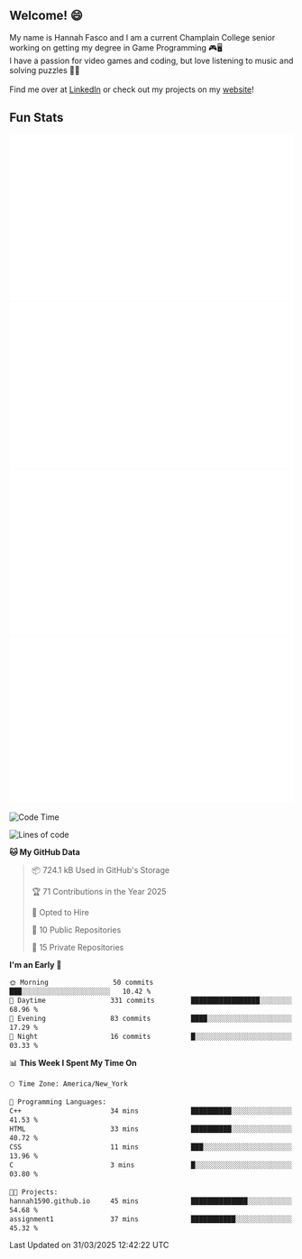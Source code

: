 ## Welcome! :smile:
My name is Hannah Fasco and I am a current Champlain College senior working on getting my degree in Game Programming :video_game::desktop_computer:\
I have a passion for video games and coding, but love listening to music and solving puzzles :musical_note::jigsaw:\
\
Find me over at [LinkedIn](https://www.linkedin.com/in/hannahfasco/) or check out my projects on my [website](https://hannah1590.github.io/)!

## Fun Stats
![](https://raw.githubusercontent.com/hannah1590/github-stats/master/generated/overview.svg#gh-dark-mode-only) ![](https://raw.githubusercontent.com/hannah1590/github-stats/master/generated/languages.svg#gh-dark-mode-only)
![](https://raw.githubusercontent.com/hannah1590/github-stats/master/generated/overview.svg#gh-light-mode-only) ![](https://raw.githubusercontent.com/hannah1590/github-stats/master/generated/languages.svg#gh-light-mode-only)


<!--START_SECTION:waka-->
![Code Time](http://img.shields.io/badge/Code%20Time-15%20hrs%2022%20mins-blue)

![Lines of code](https://img.shields.io/badge/From%20Hello%20World%20I%27ve%20Written-1.7%20million%20lines%20of%20code-blue)

**🐱 My GitHub Data** 

> 📦 724.1 kB Used in GitHub's Storage 
 > 
> 🏆 71 Contributions in the Year 2025
 > 
> 💼 Opted to Hire
 > 
> 📜 10 Public Repositories 
 > 
> 🔑 15 Private Repositories 
 > 
**I'm an Early 🐤** 

```text
🌞 Morning                50 commits          ███░░░░░░░░░░░░░░░░░░░░░░   10.42 % 
🌆 Daytime                331 commits         █████████████████░░░░░░░░   68.96 % 
🌃 Evening                83 commits          ████░░░░░░░░░░░░░░░░░░░░░   17.29 % 
🌙 Night                  16 commits          █░░░░░░░░░░░░░░░░░░░░░░░░   03.33 % 
```


📊 **This Week I Spent My Time On** 

```text
🕑︎ Time Zone: America/New_York

💬 Programming Languages: 
C++                      34 mins             ██████████░░░░░░░░░░░░░░░   41.53 % 
HTML                     33 mins             ██████████░░░░░░░░░░░░░░░   40.72 % 
CSS                      11 mins             ███░░░░░░░░░░░░░░░░░░░░░░   13.96 % 
C                        3 mins              █░░░░░░░░░░░░░░░░░░░░░░░░   03.80 % 

🐱‍💻 Projects: 
hannah1590.github.io     45 mins             ██████████████░░░░░░░░░░░   54.68 % 
assignment1              37 mins             ███████████░░░░░░░░░░░░░░   45.32 % 
```


 Last Updated on 31/03/2025 12:42:22 UTC
<!--END_SECTION:waka-->

<!--
Remove periods when ready to generate waka time
<.!--START_SECTION:waka-simple--.>
<.!--END_SECTION:waka-simple--.>
-->

<!--
Here are some ideas to get you started:

- 🔭 I’m currently working on ...
- 🌱 I’m currently learning ...
- 👯 I’m looking to collaborate on ...
- 🤔 I’m looking for help with ...
- 💬 Ask me about ...
- 📫 How to reach me: ...
- 😄 Pronouns: ...
- ⚡ Fun fact: ...
-->
